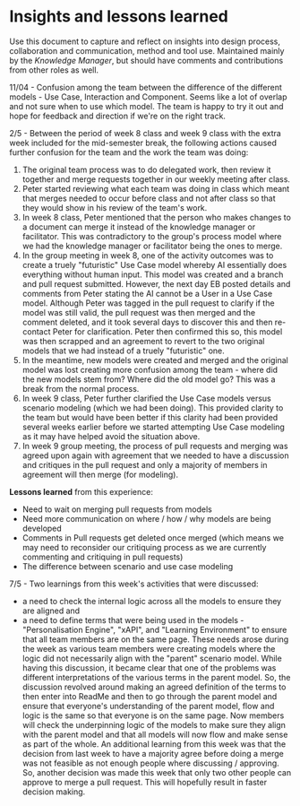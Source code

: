 # Insights and lessons learned

Use this document to capture and reflect on insights into design process, collaboration and communication, method and tool use. Maintained mainly by the *Knowledge Manager*, but should have comments and contributions from other roles as well. 


11/04 - Confusion among the team between the difference of the different models - Use Case, Interaction and Component.  Seems like a lot of overlap and not sure when to use which model.  The team is happy to try it out and hope for feedback and direction if we're on the right track.

2/5 - Between the period of week 8 class and week 9 class with the extra week included for the mid-semester break, the following actions caused further confusion for the team and the work the team was doing:
1. The original team process was to do delegated work, then review it together and merge requests together in our weekly meeting after class.
2. Peter started reviewing what each team was doing in class which meant that merges needed to occur before class and not after class so that they would show in his review of the team's work.
3. In week 8 class, Peter mentioned that the person who makes changes to a document can merge it instead of the knowledge manager or facilitator.  This was contradictory to the group's process model where we had the knowledge manager or facilitator being the ones to merge.
4. In the group meeting in week 8, one of the activity outcomes was to create a truely "futuristic" Use Case model whereby AI essentially does everything without human input.  This model was created and a branch and pull request submitted.  However, the next day EB posted details and comments from Peter stating the AI cannot be a User in a Use Case model.  Although Peter was tagged in the pull request to clarify if the model was still valid, the pull request was then merged and the comment deleted, and it took several days to discover this and then re-contact Peter for clarification.  Peter then confirmed this so, this model was then scrapped and an agreement to revert to the two original models that we had instead of a truely "futuristic" one.
5. In the meantime, new models were created and merged and the original model was lost creating more confusion among the team - where did the new models stem from? Where did the old model go?  This was a break from the normal process.
6. In week 9 class, Peter further clarified the Use Case models versus scenario modeling (which we had been doing).  This provided clarity to the team but would have been better if this clarity had been provided several weeks earlier before we started attempting Use Case modeling as it may have helped avoid the situation above.
7. In week 9 group meeting, the process of pull requests and merging was agreed upon again with agreement that we needed to have a discussion and critiques in the pull request and only a majority of members in agreement will then merge (for modeling).

**Lessons learned** from this experience:
* Need to wait on merging pull requests from models
* Need more communication on where / how / why models are being developed
* Comments in Pull requests get deleted once merged (which means we may need to reconsider our critiquing process as we are currently commenting and critiquing in pull requests)
* The difference between scenario and use case modeling

7/5 - Two learnings from this week's activities that were discussed:  
* a need to check the internal logic across all the models to ensure they are aligned and 
* a need to define terms that were being used in the models - "Personalisation Engine", "xAPI", and "Learning Environment" to ensure that all team members are on the same page.
These needs arose during the week as various team members were creating models where the logic did not necessarily align with the "parent" scenario model.  While having this discussion, it became clear that one of the problems was different interpretations of the various terms in the parent model.  So, the discussion revolved around making an agreed definition of the terms to then enter into ReadMe and then to go through the parent model and ensure that everyone's understanding of the parent model, flow and logic is the same so that everyone is on the same page.  Now members will check the underpinning logic of the models to make sure they align with the parent model and that all models will now flow and make sense as part of the whole.
An additional learning from this week was that the decision from last week to have a majority agree before doing a merge was not feasible as not enough people where discussing / approving.  So, another decision was made this week that only two other people can approve to merge a pull request.  This will hopefully result in faster decision making.
